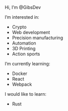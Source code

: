 Hi, I’m @GibsDev

I’m interested in:
- Crypto
- Web development
- Precision manufacturing
- Automation
- 3D Printing
- Action sports

I’m currently learning:
- Docker
- React
- Webpack

I would like to learn:
- Rust

<!---
GibsDev/GibsDev is a ✨ special ✨ repository because its `README.md` (this file) appears on your GitHub profile.
You can click the Preview link to take a look at your changes.
--->
